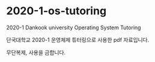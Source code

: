 # 2020-1-os-tutoring
2020-1 Dankook university Operating System Tutoring

단국대학교 2020-1 운영체제 튜터링으로 사용한 pdf 자료입니다.

무단복제, 사용을 금합니다.

